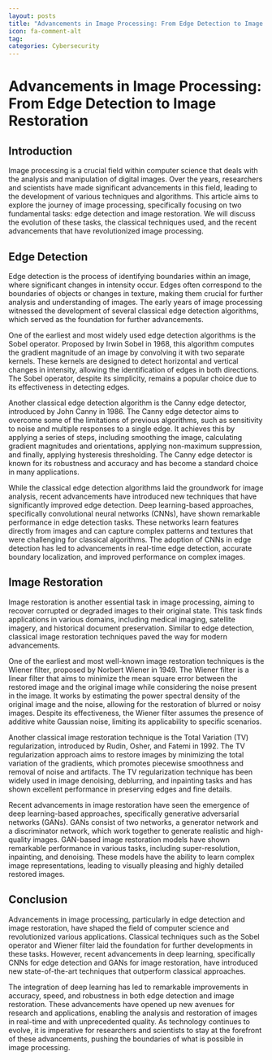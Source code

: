 ```yaml
---
layout: posts
title: "Advancements in Image Processing: From Edge Detection to Image Restoration"
icon: fa-comment-alt
tag:      
categories: Cybersecurity
---
```



# Advancements in Image Processing: From Edge Detection to Image Restoration

## Introduction

Image processing is a crucial field within computer science that deals with the analysis and manipulation of digital images. Over the years, researchers and scientists have made significant advancements in this field, leading to the development of various techniques and algorithms. This article aims to explore the journey of image processing, specifically focusing on two fundamental tasks: edge detection and image restoration. We will discuss the evolution of these tasks, the classical techniques used, and the recent advancements that have revolutionized image processing.

## Edge Detection

Edge detection is the process of identifying boundaries within an image, where significant changes in intensity occur. Edges often correspond to the boundaries of objects or changes in texture, making them crucial for further analysis and understanding of images. The early years of image processing witnessed the development of several classical edge detection algorithms, which served as the foundation for further advancements.

One of the earliest and most widely used edge detection algorithms is the Sobel operator. Proposed by Irwin Sobel in 1968, this algorithm computes the gradient magnitude of an image by convolving it with two separate kernels. These kernels are designed to detect horizontal and vertical changes in intensity, allowing the identification of edges in both directions. The Sobel operator, despite its simplicity, remains a popular choice due to its effectiveness in detecting edges.

Another classical edge detection algorithm is the Canny edge detector, introduced by John Canny in 1986. The Canny edge detector aims to overcome some of the limitations of previous algorithms, such as sensitivity to noise and multiple responses to a single edge. It achieves this by applying a series of steps, including smoothing the image, calculating gradient magnitudes and orientations, applying non-maximum suppression, and finally, applying hysteresis thresholding. The Canny edge detector is known for its robustness and accuracy and has become a standard choice in many applications.

While the classical edge detection algorithms laid the groundwork for image analysis, recent advancements have introduced new techniques that have significantly improved edge detection. Deep learning-based approaches, specifically convolutional neural networks (CNNs), have shown remarkable performance in edge detection tasks. These networks learn features directly from images and can capture complex patterns and textures that were challenging for classical algorithms. The adoption of CNNs in edge detection has led to advancements in real-time edge detection, accurate boundary localization, and improved performance on complex images.

## Image Restoration

Image restoration is another essential task in image processing, aiming to recover corrupted or degraded images to their original state. This task finds applications in various domains, including medical imaging, satellite imagery, and historical document preservation. Similar to edge detection, classical image restoration techniques paved the way for modern advancements.

One of the earliest and most well-known image restoration techniques is the Wiener filter, proposed by Norbert Wiener in 1949. The Wiener filter is a linear filter that aims to minimize the mean square error between the restored image and the original image while considering the noise present in the image. It works by estimating the power spectral density of the original image and the noise, allowing for the restoration of blurred or noisy images. Despite its effectiveness, the Wiener filter assumes the presence of additive white Gaussian noise, limiting its applicability to specific scenarios.

Another classical image restoration technique is the Total Variation (TV) regularization, introduced by Rudin, Osher, and Fatemi in 1992. The TV regularization approach aims to restore images by minimizing the total variation of the gradients, which promotes piecewise smoothness and removal of noise and artifacts. The TV regularization technique has been widely used in image denoising, deblurring, and inpainting tasks and has shown excellent performance in preserving edges and fine details.

Recent advancements in image restoration have seen the emergence of deep learning-based approaches, specifically generative adversarial networks (GANs). GANs consist of two networks, a generator network and a discriminator network, which work together to generate realistic and high-quality images. GAN-based image restoration models have shown remarkable performance in various tasks, including super-resolution, inpainting, and denoising. These models have the ability to learn complex image representations, leading to visually pleasing and highly detailed restored images.

## Conclusion

Advancements in image processing, particularly in edge detection and image restoration, have shaped the field of computer science and revolutionized various applications. Classical techniques such as the Sobel operator and Wiener filter laid the foundation for further developments in these tasks. However, recent advancements in deep learning, specifically CNNs for edge detection and GANs for image restoration, have introduced new state-of-the-art techniques that outperform classical approaches.

The integration of deep learning has led to remarkable improvements in accuracy, speed, and robustness in both edge detection and image restoration. These advancements have opened up new avenues for research and applications, enabling the analysis and restoration of images in real-time and with unprecedented quality. As technology continues to evolve, it is imperative for researchers and scientists to stay at the forefront of these advancements, pushing the boundaries of what is possible in image processing.